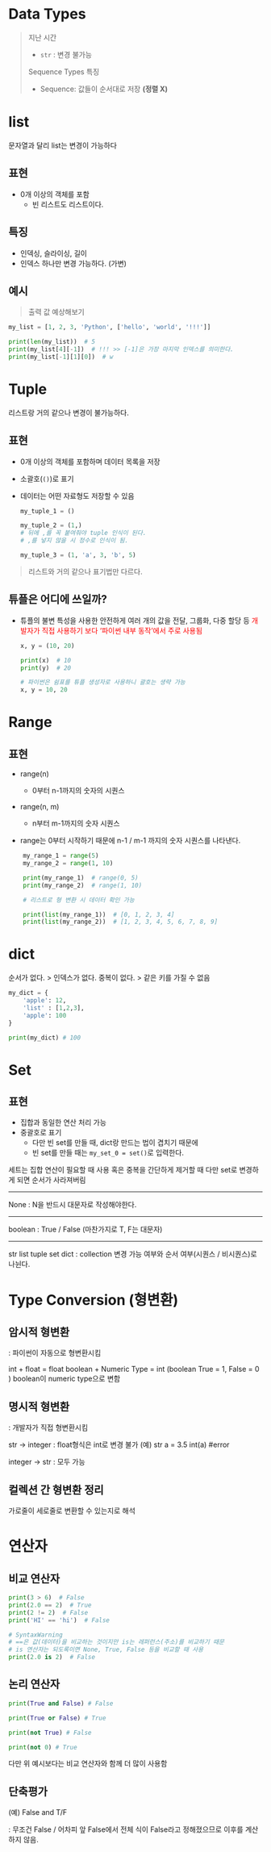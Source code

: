 # Data Types
> 지난 시간
> - `str` : 변경 불가능
>
> Sequence Types 특징
> - Sequence: 값들이 순서대로 저장 **(정렬 X)**

# list
문자열과 달리 list는 변경이 가능하다

## 표현
- 0개 이상의 객체를 포함
  - 빈 리스트도 리스트이다.
  
## 특징
- 인덱싱, 슬라이싱, 길이
- 인덱스 하나만 변경 가능하다. (가변)

## 예시
> 출력 값 예상해보기

```python
my_list = [1, 2, 3, 'Python', ['hello', 'world', '!!!']]

print(len(my_list))  # 5
print(my_list[4][-1])  # !!! >> [-1]은 가장 마지막 인덱스를 의미한다.
print(my_list[-1][1][0])  # w
```

# Tuple
리스트랑 거의 같으나 변경이 불가능하다.

## 표현
- 0개 이상의 객체를 포함하며 데이터 목록을 저장
- 소괄호(`()`)로 표기
- 데이터는 어떤 자료형도 저장할 수 있음

    ```python
    my_tuple_1 = ()

    my_tuple_2 = (1,)
    # 뒤에 ,를 꼭 붙여줘야 tuple 인식이 된다.
    # ,를 넣지 않을 시 정수로 인식이 됨.

    my_tuple_3 = (1, 'a', 3, 'b', 5)
    ```

> 리스트와 거의 같으나 표기법만 다르다.

## 튜플은 어디에 쓰일까?
- 튜플의 불변 특성을 사용한 안전하게 여러 개의 값을 전달, 그룹화, 다중 할당 등 <span style='color:red;'>개발자가 직접 사용하기 보다 ‘파이썬 내부 동작’에서 주로 사용됨</span>

    ```python
    x, y = (10, 20)

    print(x)  # 10
    print(y)  # 20

    # 파이썬은 쉼표를 튜플 생성자로 사용하니 괄호는 생략 가능
    x, y = 10, 20
    ```

# Range

## 표현
- range(n)
    - 0부터 n-1까지의 숫자의 시퀀스
- range(n, m) 
    - n부터 m-1까지의 숫자 시퀀스

- range는 0부터 시작하기 때문에 n-1 / m-1 까지의 숫자 시퀀스를 나타낸다.
  
```python
    my_range_1 = range(5)
    my_range_2 = range(1, 10)

    print(my_range_1)  # range(0, 5)
    print(my_range_2)  # range(1, 10)

    # 리스트로 형 변환 시 데이터 확인 가능

    print(list(my_range_1))  # [0, 1, 2, 3, 4]
    print(list(my_range_2))  # [1, 2, 3, 4, 5, 6, 7, 8, 9]
```

# dict
순서가 없다. > 인덱스가 없다.
중복이 없다. > 같은 키를 가질 수 없음
```python
my_dict = {
    'apple': 12,
    'list' : [1,2,3],
    'apple': 100
}

print(my_dict) # 100
```

# Set

## 표현
- 집합과 동일한 연산 처리 가능
- 중괄호로 표기
  - 다만 빈 set를 만들 때, dict랑 만드는 법이 겹치기 때문에
  - 빈 set를 만들 때는 `my_set_0 = set()`로 입력한다.

세트는 집합 연산이 필요할 때 사용
혹은 중복을 간단하게 제거할 때
다만 set로 변경하게 되면 순서가 사라져버림

---

None : N을 반드시 대문자로 작성해야한다.

---

boolean : True / False (마찬가지로 T, F는 대문자)

---

str list tuple set dict : collection
변경 가능 여부와 순서 여부(시퀀스 / 비시퀀스)로 나뉜다.


# Type Conversion (형변환)

## 암시적 형변환
: 파이썬이 자동으로 형변환시킴

int + float = float
boolean + Numeric Type = int (boolean True = 1, False = 0 ) boolean이 numeric type으로 변함

## 명시적 형변환
: 개발자가 직접 형변환시킴

str -> integer
	: float형식은 int로 변경 불가
(예) str a = 3.5
int(a) #error

integer -> str : 모두 가능

## 컬렉션 간 형변환 정리
가로줄이 세로줄로 변환할 수 있는지로 해석

# 연산자
## 비교 연산자
```python
print(3 > 6)  # False
print(2.0 == 2)  # True
print(2 != 2)  # False
print('HI' == 'hi')  # False

# SyntaxWarning
# ==은 값(데이터)을 비교하는 것이지만 is는 레퍼런스(주소)를 비교하기 때문
# is 연산자는 되도록이면 None, True, False 등을 비교할 때 사용
print(2.0 is 2)  # False
```

## 논리 연산자
```python
print(True and False) # False

print(True or False) # True

print(not True) # False

print(not 0) # True
```
다만 위 예시보다는 비교 연산자와 함께 더 많이 사용함

## 단축평가
(예) False and T/F

: 무조건 False / 어차피 앞 False에서 전체 식이 False라고 정해졌으므로 이후를 계산하지 않음.


